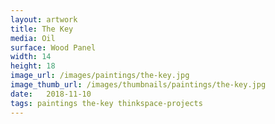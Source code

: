 ```yaml
---
layout: artwork
title: The Key
media: Oil
surface: Wood Panel
width: 14
height: 18
image_url: /images/paintings/the-key.jpg
image_thumb_url: /images/thumbnails/paintings/the-key.jpg
date:   2018-11-10
tags: paintings the-key thinkspace-projects
---
```

